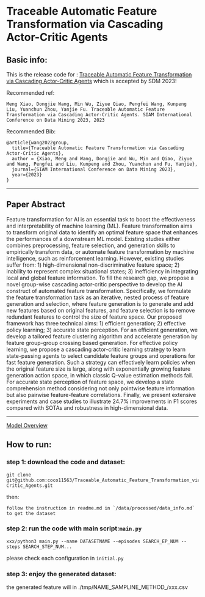 # Traceable Automatic Feature Transformation via Cascading Actor-Critic Agents
## Basic info:
This is the release code for :
[Traceable Automatic Feature Transformation via Cascading Actor-Critic Agents](https://arxiv.org/abs/2212.13402) 
which is accepted by SDM 2023!

Recommended ref:
```
Meng Xiao, Dongjie Wang, Min Wu, Ziyue Qiao, Pengfei Wang, Kunpeng Liu, Yuanchun Zhou, Yanjie Fu. Traceable Automatic Feature Transformation via Cascading Actor-Critic Agents. SIAM International Conference on Data Mining 2023, 2023
```

Recommended Bib:
```
@article{wang2022group,
  title={Traceable Automatic Feature Transformation via Cascading Actor-Critic Agents},
  author = {Xiao, Meng and Wang, Dongjie and Wu, Min and Qiao, Ziyue and Wang, Pengfei and Liu, Kunpeng and Zhou, Yuanchun and Fu, Yanjie},
  journal={SIAM International Conference on Data Mining 2023},
  year={2023}
}
```
***
## Paper Abstract
Feature transformation for AI is an essential task to boost the effectiveness and interpretability of machine learning (ML). Feature transformation aims to transform original data to identify an optimal feature space that enhances the performances of a downstream ML model. Existing studies either combines preprocessing, feature selection, and generation skills to empirically transform data,  or automate feature transformation by machine intelligence, such as reinforcement learning. However, existing studies suffer from: 1) high-dimensional non-discriminative feature space; 2) inability to represent complex situational states;  3) inefficiency in integrating local and global feature information. To fill the research gap, we propose a novel group-wise cascading actor-critic perspective to develop the AI construct of automated feature transformation. 
Specifically, we formulate the feature transformation task as an iterative, nested process of feature generation and selection, where feature generation is to generate and add new features based on original features, and feature selection is to remove redundant features to control the size of feature space. Our proposed framework has three technical aims: 1) efficient generation; 2) effective policy learning; 3) accurate state perception. For an efficient generation, we develop a tailored feature clustering algorithm and accelerate generation by feature group-group crossing based generation. For effective policy learning, we propose a cascading actor-critic learning strategy to learn state-passing agents to select candidate feature groups and operations for fast feature generation. Such a strategy can effectively learn policies when the original feature size is large, along with exponentially growing feature generation action space, in which classic Q-value estimation methods fail. For accurate state perception of feature space, we develop a state comprehension method considering not only pointwise feature information but also pairwise feature-feature correlations. Finally, we present extensive experiments and case studies to illustrate 24.7\% improvements in F1 scores compared with SOTAs and robustness in high-dimensional data.
***


[Model Overview](https://github.com/coco11563/Traceable_Automatic_Feature_Transformation_via_Cascading_Actor-Critic_Agents/files/10320281/model_overall.pdf)


## How to run:
### step 1: download the code and dataset:
```
git clone git@github.com:coco11563/Traceable_Automatic_Feature_Transformation_via_Cascading_Actor-Critic_Agents.git
```
then:
```
follow the instruction in readme.md in `/data/processed/data_info.md` to get the dataset
```

### step 2: run the code with main script:`main.py`

```
xxx/python3 main.py --name DATASETNAME --episodes SEARCH_EP_NUM --steps SEARCH_STEP_NUM...
```

please check each configuration in `initial.py`

### step 3: enjoy the generated dataset:

the generated feature will in ./tmp/NAME_SAMPLINE_METHOD_/xxx.csv
